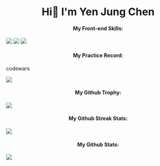 <h1 align="center">Hi👋 I'm Yen Jung Chen</h1>
<h4 align="center">My Front-end Skills:</h4>
<img src="https://img.shields.io/badge/HTML5-E34F26?style=for-the-badge&logo=html5&logoColor=white" />
<img src="https://img.shields.io/badge/CSS3-1572B6?style=for-the-badge&logo=css3&logoColor=white" />
<img src="https://img.shields.io/badge/JavaScript-323330?style=for-the-badge&logo=javascript&logoColor=F7DF1E" />

<h4 align="center">My Practice Record:</h4>
<p>codewars</p>
<img src="https://www.codewars.com/users/jacky010080/badges/small" />

<h4 align="center">My Github Trophy:</h4>
<img src="https://github-profile-trophy.vercel.app/?username=jacky010080">

<h4 align="center">My Github Streak Stats:</h4>
<img src="https://streak-stats.demolab.com/?user=jacky010080">

<h4 align="center">My Github Stats:</h4>
<img src="https://github-readme-stats.vercel.app/api?username=jacky010080">